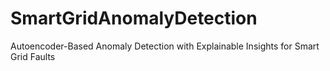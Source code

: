 # SmartGridAnomalyDetection
Autoencoder-Based Anomaly Detection with Explainable Insights for Smart Grid Faults
